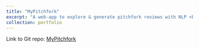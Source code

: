 ```yaml
---
title: "MyPitchfork"
excerpt: "A web-app to explore & generate pitchfork reviews with NLP <br/>"
collection: portfolio
---
```


Link to Git repo: [MyPitchfork](https://github.com/emileDesmaili/mypitchfork)

